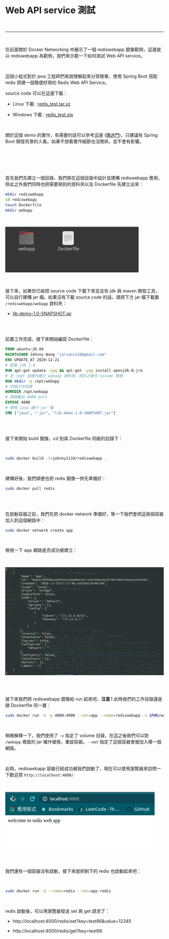 # Web API service 測試

<br>

---

<br>

在前面關於 Docker Networking 中展示了一個 rediswebapp 鏡像範例，這邊就以 rediswebapp 為範例，我們來示範一下如何測試 Web API service。

<br>

這個小程式對於 java 工程師們來說理解起來分常簡單，使用 Spring Boot 搭配 redis 搭建一個簡便好用的 Redis Web API Service。

source code 可以在這邊下載：

* Linux 下載 : [redis_test.tar.xz](source_code_download/redis_test.tar.xz)

* Windows 下載 : [redis_test.zip](source_code_download/redis_test.zip)

<br>

關於這個 demo 的實作，有需要的話可以參考這邊 ([傳送門](demo_code))，只建議有 Spring Boot 開發背景的人看。如果不想看實作細節也沒關係，並不會有影響。


<br>
<br>
<br>
<br>

首先我們先建立一個目錄，我們將在這個目錄中設計並建構 rediswebapp 應用，除此之外我們同時也把需要用到的資料夾以及 Dockerfile 先建立出來：

```bash
mkdir rediswebapp
cd rediswebapp
touch Dockerfile
mkdir webapp
```

<br>

![1](imgs/1.png)

<br>

接下來，如果你已經把 source code 下載下來並且有 jdk 與 maven 開發工具，可以自行建構 jar 檔。如果沒有下載 source code 的話，請把下方 jar 檔下載置 `/rediswebapp/webapp` 資料夾：

* [lib-demo-1.0-SNAPSHOT.jar](rediswebapp/lib-demo-1.0-SNAPSHOT.jar)

<br>
<br>

前置工作完成，接下來開始編寫 Dockerfile：

```dockerfile
FROM ubuntu:20.04
MAINTAINER Johnny Wang "jarvan1110@gmail.com"
ENV UPDATE_AT 2020-12-21
# 安裝 jdk 1.8
RUN apt-get update -yqq && apt-get -yqq install openjdk-8-jre
# 在 /opt 目錄內建立 webapp 資料夾，用於之後作 volume 使用
RUN mkdir -p /opt/webapp
# 切換工作目錄
WORKDIR /opt/webapp
# 預設輸出 4000 port
EXPOSE 4000
# 使用 java 運行 jar 檔
CMD ["java", "-jar", "lib-demo-1.0-SNAPSHOT.jar"]
```

<br>
<br>

接下來開始 build 鏡像，cd 到與 Dockerfile 同級的目錄下：

<br>

```bash
sudo docker build -t=johnny1110/rediswebapp .
```

<br>

建構好後，我們順便也把 redis 鏡像一併先準備好：

```bash
sudo docker pull redis
```

<br>
<br>

在啟動容器之前，我們先把 docker network 準備好，等一下我們會把這兩個容器加入到這個網路中：

```bash
sudo docker network create app
```

<br>

檢視一下 app 網路是否成功被建立：

<br>

![2](imgs/2.png)

<br>
<br>

接下來我們把 rediswebapp 鏡像給 run 起來吧，__注意 !__ 此時我們的工作目錄還是跟 Dockerfile 同一層：

```bash
sudo docker run -d -p 4000:4000 --net=app --name=rediswebapp -v $PWD/webapp:/opt/webapp johnny1110/rediswebapp
```

<br>

稍微解釋一下，我們使用了 `-v` 指定了 volume 目錄，在這之後我們可以對 `/webapp` 裡面的 jar 檔作替換，重啟容器。`--net` 指定了這個容器會被加入哪一個網路。

<br>

此時，rediswebapp 容器已經成功被我們啟動了，現在可以使用瀏覽器來訪問一下歡迎頁 `http://localhost:4000/`

<br>

![3](imgs/3.png)

<br>
<br>

我們還有一個容器沒有啟動，接下來就把剩下的 redis 也啟動起來吧：

<br>

```bash
sudo docker run -d --name=redis --net=app redis
```

<br>

 redis 啟動後，可以用瀏覽器發送 set 與 get 請求了：

 * http://localhost:4000/redis/set?key=test66&value=12345

 * http://localhost:4000/redis/get?key=test66




